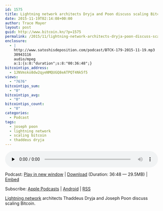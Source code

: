 ```yaml
---
id: 1575
title: Lightning network architects Dryja and Poon discuss scaling Bitcoin
date: 2015-11-19T02:14:08+00:00
author: Trace Mayer
layout: post
guid: http://www.bitcoin.kn/?p=1575
permalink: /2015/11/lightning-network-architects-dryja-poon-discuss-scaling-bitcoin/
enclosure:
  - |
    http://www.satoshisdeposition.com/podcast/BTCK-179-2015-11-19.mp3
    30943116
    audio/mpeg
    a:1:{s:8:"duration";s:8:"00:36:48";}
bitcointips_address:
  - 1JNVmsko8dw2qyeNMQUGQ8eATPQT4Nk5f5
views:
  - "7676"
bitcointips_sum:
  - "0"
bitcointips_avg:
  - "0"
bitcointips_count:
  - "0"
categories:
  - Podcast
tags:
  - joseph poon
  - lightning network
  - scaling bitcoin
  - thaddeus dryja
---
```

<!--powerpress_player-->

<div class="powerpress_player" id="powerpress_player_5771">
  <audio class="wp-audio-shortcode" id="audio-1575-182" preload="none" style="width: 100%;" controls="controls"><source type="audio/mpeg" src="http://media.blubrry.com/bitcoinruntogold/p/www.satoshisdeposition.com/podcast/BTCK-179-2015-11-19.mp3?_=182" /><a href="http://media.blubrry.com/bitcoinruntogold/p/www.satoshisdeposition.com/podcast/BTCK-179-2015-11-19.mp3">http://media.blubrry.com/bitcoinruntogold/p/www.satoshisdeposition.com/podcast/BTCK-179-2015-11-19.mp3</a></audio>
</div>

<p class="powerpress_links powerpress_links_mp3">
  Podcast: <a href="http://media.blubrry.com/bitcoinruntogold/p/www.satoshisdeposition.com/podcast/BTCK-179-2015-11-19.mp3" class="powerpress_link_pinw" target="_blank" title="Play in new window" onclick="return powerpress_pinw('https://www.bitcoin.kn/?powerpress_pinw=1575-podcast');" rel="nofollow">Play in new window</a> | <a href="http://media.blubrry.com/bitcoinruntogold/s/www.satoshisdeposition.com/podcast/BTCK-179-2015-11-19.mp3" class="powerpress_link_d" title="Download" rel="nofollow" download="BTCK-179-2015-11-19.mp3">Download</a> (Duration: 36:48 &#8212; 29.5MB) | <a href="#" class="powerpress_link_e" title="Embed" onclick="return powerpress_show_embed('1575-podcast');" rel="nofollow">Embed</a>
</p>

<p class="powerpress_embed_box" id="powerpress_embed_1575-podcast" style="display: none;">
  <input id="powerpress_embed_1575-podcast_t" type="text" value="<iframe width=&quot;320&quot; height=&quot;30&quot; src=&quot;https://www.bitcoin.kn/?powerpress_embed=1575-podcast&amp;powerpress_player=mediaelement-audio&quot; frameborder=&quot;0&quot; scrolling=&quot;no&quot;></iframe>" onclick="javascript: this.select();" onfocus="javascript: this.select();" style="width: 70%;" readOnly />
</p>

<p class="powerpress_links powerpress_subscribe_links">
  Subscribe: <a href="https://itunes.apple.com/WebObjects/MZStore.woa/wa/viewPodcast?id=301670981&mt=2&ls=1#episodeGuid=http%3A%2F%2Fwww.bitcoin.kn%2F%3Fp%3D1575" class="powerpress_link_subscribe powerpress_link_subscribe_itunes" title="Subscribe on Apple Podcasts" rel="nofollow">Apple Podcasts</a> | <a href="https://subscribeonandroid.com/www.bitcoin.kn/feed/podcast/" class="powerpress_link_subscribe powerpress_link_subscribe_android" title="Subscribe on Android" rel="nofollow">Android</a> | <a href="https://www.bitcoin.kn/feed/podcast/" class="powerpress_link_subscribe powerpress_link_subscribe_rss" title="Subscribe via RSS" rel="nofollow">RSS</a>
</p>

[Lightning network](https://lightning.network/) architects Thaddeus Dryja and Joseph Poon discuss scaling Bitcoin.